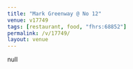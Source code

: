 ```yaml
---
title: "Mark Greenway @ No 12"
venue: v17749
tags: [restaurant, food, "fhrs:68852"]
permalink: /v/17749/
layout: venue
---
```

null